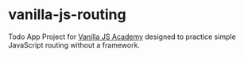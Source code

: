 # vanilla-js-routing

Todo App Project for [Vanilla JS Academy](https://vanillajsacademy.com/) designed to practice simple JavaScript routing without a framework.
